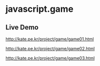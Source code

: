 # javascript.game

## Live Demo

<http://kate.pe.kr/project/game/game01.html>

<http://kate.pe.kr/project/game/game02.html>

<http://kate.pe.kr/project/game/game03.html>
